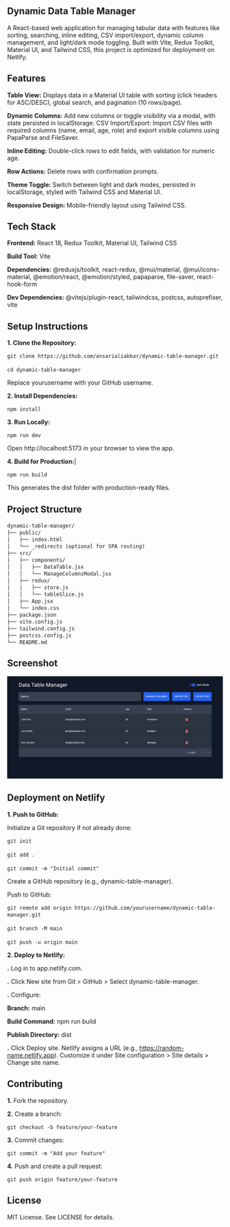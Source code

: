 ##      Dynamic Data Table Manager

A React-based web application for managing tabular data with features like sorting, searching, inline editing, CSV import/export, dynamic column management, and light/dark mode toggling. Built with Vite, Redux Toolkit, Material UI, and Tailwind CSS, this project is optimized for deployment on Netlify.

## Features

**Table View:** Displays data in a Material UI table with sorting (click headers for ASC/DESC), global search, and pagination (10 rows/page).

**Dynamic Columns:** Add new columns or toggle visibility via a modal, with state persisted in localStorage.
CSV Import/Export: Import CSV files with required columns (name, email, age, role) and export visible columns using PapaParse and FileSaver.

**Inline Editing:** Double-click rows to edit fields, with validation for numeric age.

**Row Actions:** Delete rows with confirmation prompts.

**Theme Toggle:** Switch between light and dark modes, persisted in localStorage, styled with Tailwind CSS and Material UI.

**Responsive Design:** Mobile-friendly layout using Tailwind CSS.

## Tech Stack

**Frontend:** React 18, Redux Toolkit, Material UI, Tailwind CSS

**Build Tool:** Vite

**Dependencies:** @reduxjs/toolkit, react-redux, @mui/material, @mui/icons-material, @emotion/react, @emotion/styled, papaparse, file-saver, react-hook-form

**Dev Dependencies:** @vitejs/plugin-react, tailwindcss, postcss, autoprefixer, vite


## Setup Instructions

**1. Clone the Repository:**
```
git clone https://github.com/ansarialiakbar/dynamic-table-manager.git

cd dynamic-table-manager
```

Replace yourusername with your GitHub username.

**2. Install Dependencies:**
```
npm install
```


**3. Run Locally:**
```
npm run dev
```

Open http://localhost:5173 in your browser to view the app.

**4. Build for Production:**|
```
npm run build
```

This generates the dist folder with production-ready files.


## Project Structure
```
dynamic-table-manager/
├── public/
│   ├── index.html
│   └── _redirects (optional for SPA routing)
├── src/
│   ├── components/
│   │   ├── DataTable.jsx
│   │   └── ManageColumnsModal.jsx
│   ├── redux/
│   │   ├── store.js
│   │   └── tableSlice.js
│   ├── App.jsx
│   └── index.css
├── package.json
├── vite.config.js
├── tailwind.config.js
├── postcss.config.js
└── README.md
```
## Screenshot 

![UI Screenshot](src/assets/ui-screenshot.png)

## Deployment on Netlify

**1. Push to GitHub:**

Initialize a Git repository if not already done:
```
git init

git add .

git commit -m "Initial commit"
```


Create a GitHub repository (e.g., dynamic-table-manager).

Push to GitHub:
```
git remote add origin https://github.com/yourusername/dynamic-table-manager.git

git branch -M main

git push -u origin main
```




**2. Deploy to Netlify:**

**.** Log in to app.netlify.com.

**.** Click New site from Git > GitHub > Select dynamic-table-manager.

**.** Configure:

**Branch:** main

**Build Command:** npm run build

**Publish Directory:** dist


**.** Click Deploy site.
Netlify assigns a URL (e.g., https://random-name.netlify.app). Customize it under Site configuration > Site details > Change site name.


## Contributing

**1.** Fork the repository.

**2.** Create a branch:
```
git checkout -b feature/your-feature
```


**3.** Commit changes:
```
git commit -m "Add your feature"
```


**4.** Push and create a pull request:
```
git push origin feature/your-feature
```

## License

MIT License. See LICENSE for details.

